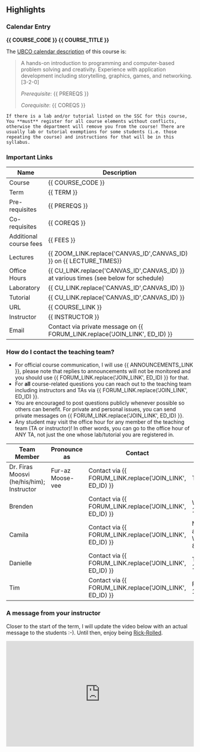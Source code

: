 ## Highlights

### Calendar Entry

**{{ COURSE_CODE }} {{ COURSE_TITLE }}**

The [UBCO calendar description](http://www.calendar.ubc.ca/okanagan/courses.cfm?code=cosc) of this course is: 

> A hands-on introduction to programming and computer-based problem solving and creativity. 
> Experience with application development including storytelling, graphics, games, and networking. [3-2-0]
>
> *Prerequisite*: {{ PREREQS }}
> 
> *Corequisite*: {{ COREQS }}

```{warning}
If there is a lab and/or tutorial listed on the SSC for this course, You **must** register for all course elements without conflicts, otherwise the department will remove you from the course! There are usually lab or tutorial exemptions for some students (i.e. those repeating the course) and instructions for that will be in this syllabus.
```

### Important Links

| Name                   | Description                                                                            |
|------------------------|----------------------------------------------------------------------------------------|
| Course                 | {{ COURSE_CODE }}                                                                      |
| Term                   | {{ TERM }}                                                                             |
| Pre-requisites         | {{ PREREQS }}                                                                          |
| Co-requisites          | {{ COREQS }}                                                                           |
| Additional course fees | {{ FEES }}                                                                             |
| Lectures               | {{ ZOOM_LINK.replace('CANVAS_ID',CANVAS_ID) }} on {{ LECTURE_TIMES}}                   |
| Office Hours           | {{ CU_LINK.replace('CANVAS_ID',CANVAS_ID) }} at various times (see below for schedule) |
| Laboratory             | {{ CU_LINK.replace('CANVAS_ID',CANVAS_ID) }}                                           |
| Tutorial               | {{ CU_LINK.replace('CANVAS_ID',CANVAS_ID) }}                                           |
| URL                    | {{ COURSE_LINK }}                                                                      |
| Instructor             | {{ INSTRUCTOR }}                                                                       |
| Email                  | Contact via private message on {{ FORUM_LINK.replace('JOIN_LINK', ED_ID) }}            |

### How do I contact the teaching team?

- For official course communication, I will use {{ ANNOUNCEMENTS_LINK }}, please note that replies to announcements will not be monitored and you should use {{ FORUM_LINK.replace('JOIN_LINK', ED_ID) }} for that.
- For **all** course-related questions you can reach out to the teaching team including instructors and TAs via {{ FORUM_LINK.replace('JOIN_LINK', ED_ID) }}. 
- You are encouraged to post questions publicly whenever possible so others can benefit. For private and personal issues, you can send private messages on {{ FORUM_LINK.replace('JOIN_LINK', ED_ID) }}.
- Any student may visit the office hour for any member of the teaching team (TA or instructor)! In other words, you can go to the office hour of ANY TA, not just the one whose lab/tutorial you are registered in. 

| Team Member                               | Pronounce as     | Contact                                                  | Office Hour                 |
|-------------------------------------------|------------------|----------------------------------------------------------|-----------------------------|
| Dr. Firas Moosvi (he/his/him); Instructor | Fur-az Moose-vee | Contact via {{ FORUM_LINK.replace('JOIN_LINK', ED_ID) }} | TBD                         |
| Brenden                                   |                  | Contact via {{ FORUM_LINK.replace('JOIN_LINK', ED_ID) }} | Wednesday 12-1 PM           |
| Camila                                    |                  | Contact via {{ FORUM_LINK.replace('JOIN_LINK', ED_ID) }} | Monday and Wednesday 8-9 AM |
| Danielle                                  |                  | Contact via {{ FORUM_LINK.replace('JOIN_LINK', ED_ID) }} | Thursday 12 - 1 PM          |
| Tim                                       |                  | Contact via {{ FORUM_LINK.replace('JOIN_LINK', ED_ID) }} | Friday 12-1 PM              |


### A message from your instructor

Closer to the start of the term, I will update the video below with an actual message to the students :-).
Until then, enjoy being [Rick-Rolled](https://www.dictionary.com/e/slang/rickrolling/).

<div style="position: relative; padding-bottom: 56.25%; height: 0; overflow: hidden; max-width: 100%; height: auto;">
    <iframe src="https://player.vimeo.com/video/148751763" frameborder="0" allowfullscreen style="position: absolute; top: 0; left: 0; width: 100%; height: 100%;"></iframe>
</div>

<div class="page_break"> </div>